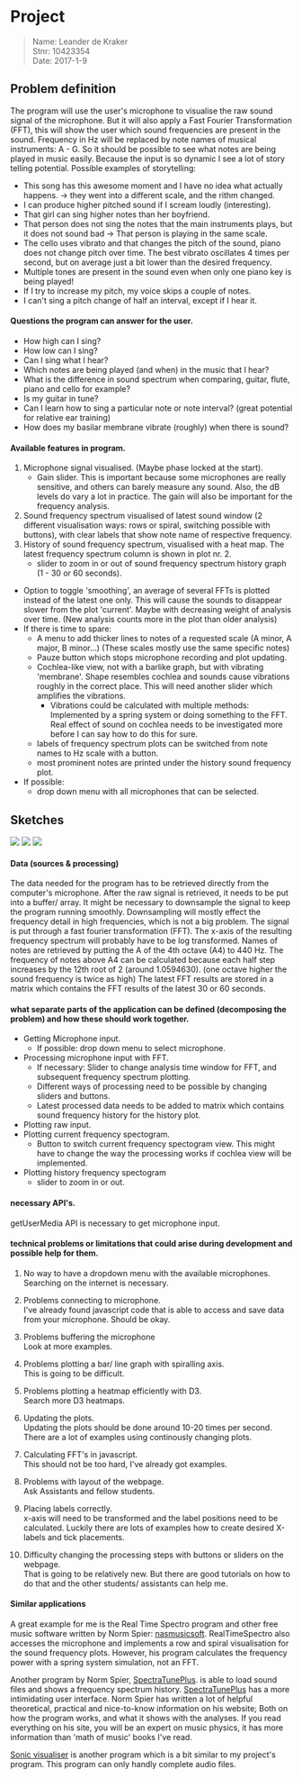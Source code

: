 # Project

> Name: Leander de Kraker<br>
> Stnr: 10423354<br>
> Date: 2017-1-9<br>

## Problem definition

The program will use the user's microphone to visualise the raw sound signal of the microphone. 
But it will also apply a Fast Fourier Transformation (FFT), this will show the user which sound frequencies are present in the sound. 
Frequency in Hz will be replaced by note names of musical instruments: A - G. So it should be possible to see what notes are being played in music easily.
Because the input is so dynamic I see a lot of story telling potential. 
Possible examples of storytelling: <br>
- This song has this awesome moment and I have no idea what actually happens. -> they went into a different scale, and the rithm changed.<br>
- I can produce higher pitched sound if I scream loudly (interesting).<br>
- That girl can sing higher notes than her boyfriend.<br>
- That person does not sing the notes that the main instruments plays, but it does not sound bad -> That person is playing in the same scale.<br>
- The cello uses vibrato and that changes the pitch of the sound, piano does not change pitch over time.
The best vibrato oscillates 4 times per second, but on average just a bit lower than the desired frequency.<br>
- Multiple tones are present in the sound even when only one piano key is being played!<br>
- If I try to increase my pitch, my voice skips a couple of notes. <br>
- I can't sing a pitch change of half an interval, except if I hear it.<br>

#### Questions the program can answer for the user.
- How high can I sing?
- How low can I sing?
- Can I sing what I hear?
- Which notes are being played (and when) in the music that I hear?
- What is the difference in sound spectrum when comparing, guitar, flute, piano and cello for example?
- Is my guitar in tune?
- Can I learn how to sing a particular note or note interval? (great potential for relative ear training)
- How does my basilar membrane vibrate (roughly) when there is sound?


#### Available features in program.
1. Microphone signal visualised. (Maybe phase locked at the start).
	- Gain slider. This is important because some microphones are really sensitive, and others can barely measure any sound. Also, the dB levels do vary a lot in practice. The gain will also be important for the frequency analysis.
2. Sound frequency spectrum visualised of latest sound window (2 different visualisation ways: rows or spiral, switching possible with buttons), with clear labels that show note name of respective frequency.
3. History of sound frequency spectrum, visualised with a heat map. The latest frequency spectrum column is shown in plot nr. 2.
	- slider to zoom in or out of sound frequency spectrum history graph (1 - 30 or 60 seconds).

- Option to toggle 'smoothing', an average of several FFTs is plotted instead of the latest one only. This will cause the sounds to disappear slower from the plot 'current'. Maybe with decreasing weight of analysis over time. (New analysis counts more in the plot than older analysis)
- If there is time to spare: 
	- A menu to add thicker lines to notes of a requested scale (A minor, A major, B minor...) (These scales mostly use the same specific notes)
	- Pauze button which stops microphone recording and plot updating.
	- Cochlea-like view, not with a barlike graph, but with vibrating 'membrane'. Shape resembles cochlea and sounds cause vibrations roughly in the correct place. This will need another slider which amplifies the vibrations.
		- Vibrations could be calculated with multiple methods: Implemented by a spring system or doing something to the FFT. Real effect of sound on cochlea needs to be investigated more before I can say how to do this for sure.
	- labels of frequency spectrum plots can be switched from note names to Hz scale with a button.
	- most prominent notes are printed under the history sound frequency plot.
- If possible: 
	- drop down menu with all microphones that can be selected.

## Sketches

![](doc/Sketch_001.jpg)
![](doc/Sketch_002.jpg)
![](doc/Sketch_003.jpg)

#### Data (sources & processing)
The data needed for the program has to be retrieved directly from the computer's microphone.
After the raw signal is retrieved, it needs to be put into a buffer/ array. 
It might be necessary to downsample the signal to keep the program running smoothly. Downsampling will mostly effect the frequency detail in high frequencies, which is not a big problem.
The signal is put through a fast fourier transformation (FFT). The x-axis of the resulting frequency spectrum will probably have to be log transformed.
Names of notes are retrieved by putting the A of the 4th octave (A4) to 440 Hz. The frequency of notes above A4 can be calculated because each half step increases by the 12th root of 2 (around 1.0594630). (one octave higher the sound frequency is twice as high)
The latest FFT results are stored in a matrix which contains the FFT results of the latest 30 or 60 seconds.

#### what separate parts of the application can be defined (decomposing the problem) and how these should work together.
- Getting Microphone input.
	- If possible: drop down menu to select microphone.
- Processing microphone input with FFT. 
	- If necessary: Slider to change analysis time window for FFT, and subsequent frequency spectrum plotting.
	- Different ways of processing need to be possible by changing sliders and buttons. 
	- Latest processed data needs to be added to matrix which contains sound frequency history for the history plot.
- Plotting raw input.
- Plotting current frequency spectogram.
	- Button to switch current frequency spectogram view. This might have to change the way the processing works if cochlea view will be implemented.
- Plotting history frequency spectogram
	- slider to zoom in or out.

#### necessary API's.
getUserMedia API is necessary to get microphone input.

#### technical problems or limitations that could arise during development and possible help for them.
1. No way to have a dropdown menu with the available microphones.<br>
Searching on the internet is necessary.

1. Problems connecting to microphone.<br>
I've already found javascript code that is able to access and save data from your microphone. Should be okay.

2. Problems buffering the microphone<br>
Look at more examples.

3. Problems plotting a bar/ line graph with spiralling axis.<br>
This is going to be difficult.

4. Problems plotting a heatmap efficiently with D3. <br>
Search more D3 heatmaps.

5. Updating the plots.<br>
Updating the plots should be done around 10-20 times per second. There are a lot of examples using continously changing plots.

6. Calculating FFT's in javascript.<br>
This should not be too hard, I've already got examples.

7. Problems with layout of the webpage.<br>
Ask Assistants and fellow students.

8. Placing labels correctly.<br>
x-axis will need to be transformed and the label positions need to be calculated. Luckily there are lots of examples how to create desired X-labels and tick placements.

9. Difficulty changing the processing steps with buttons or sliders on the webpage.<br>
That is going to be relatively new. But there are good tutorials on how to do that and the other students/ assistants can help me.


#### Similar applications
A great example for me is the Real Time Spectro program and other free music software written by Norm Spier: [nasmusicsoft](http://nasmusicsoft.com/Spectratune.php "Norm Spier's site"). 
RealTimeSpectro also accesses the microphone and implements a row and spiral visualisation for the sound frequency plots. However, his program calculates the frequency power with a spring system simulation, not an FFT.

Another program by Norm Spier, [SpectraTunePlus](http://nasmusicsoft.com/Spectratune.php "SpectraTunePlus info"). is able to load sound files and shows a frequency spectrum history. [SpectraTunePlus](http://nasmusicsoft.com/Spectratune.php "SpectraTunePlus info") has a more intimidating user interface.
Norm Spier has written a lot of helpful theoretical, practical and nice-to-know information on his website; Both on how the program works, and what it shows with the analyses. If you read everything on his site, you will be an expert on music physics, it has more information than 'math of music' books I've read. 

[Sonic visualiser](http://sonicvisualiser.org/ "another sound visualizer program") is another program which is a bit similar to my project's program. This program can only handly complete audio files.
